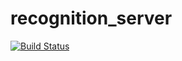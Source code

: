 # recognition_server
[![Build Status](https://travis-ci.org/neutrinobomber/recognition_server.svg?branch=master)](https://travis-ci.org/neutrinobomber/recognition_server)
